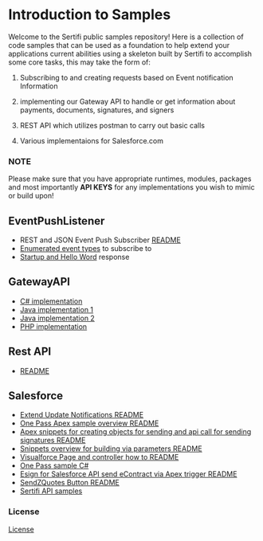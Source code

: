 # Introduction to Samples 

Welcome to the Sertifi public samples repository! Here is a collection of code samples that can be used as a foundation to help extend your applications current abilities using 
a skeleton built by Sertifi to accomplish some core tasks, this may take the form of:

1) Subscribing to and creating requests based on Event notification Information

2) implementing our Gateway API to handle or get information about payments, documents, signatures, and signers

3) REST API which utilizes postman to carry out basic calls

4) Various implementaions for Salesforce.com 

### NOTE 

Please make sure that you have appropriate runtimes, modules, packages and most importantly **API KEYS** for any implementations you wish to mimic or build upon!
 
## EventPushListener

- REST and JSON Event Push Subscriber [README](EventPushListener/RestAndJsonEventPushSubscriber/RestAndJsonEventPushSubscriber/ReadMe.md)
- [Enumerated event types](EventPushListener/RestAndJsonEventPushSubscriber/RestAndJsonEventPushSubscriber/Models/EventType.cs) to subscribe to
- [Startup and Hello Word](EventPushListener/RestAndJsonEventPushSubscriber/RestAndJsonEventPushSubscriber/Startup.cs) response

## GatewayAPI

- [C# implementation](<GatewayAPI/DotNet/GettingStarted/Sertifi C%23 Code Sample.cs>) 
- [Java implementation 1](GatewayAPI/Java/Code_Sample_1/JavaSample.java)
- [Java implementation 2](GatewayAPI/Java/Code_Sample_2/Main.java)
- [PHP implementation](<GatewayAPI/PHP/GettingStarted/Sertifi php Example.php>)

## Rest API

- [README](<Rest API/README.md>)

## Salesforce

- [Extend Update Notifications README](<Salesforce/ExtendUpdateNotificationsSample/README.md>)
- [One Pass Apex sample overview README](<Salesforce/OnePassApexSample/README.md>)
- [Apex snippets for creating objects for sending and api call for sending signatures README](<Salesforce/OnePassApexSample/OneCallCreateObjects/README.md>)
- [Snippets overview for building via parameters README](<Salesforce/OnePassApexSample/README.md>)
- [Visualforce Page and controller how to README](<Salesforce/OnePassApexSample/OneCallCreateObjectsAndGetLink/README.md>)
- [One Pass sample C#](<Salesforce/OnePassDotNetSample/Program.cs>)
- [Esign for Salesforce API send eContract via Apex trigger README](<Salesforce/OnePassTriggerSample/Readme.md>)
- [SendZQuotes Button README](<Salesforce/SendZQuotesFromOppSample/README.md>)
- [Sertifi API samples](<Salesforce/SertifiSFAPISamples/GetLinkSample.txt>)

### License

[License](./LICENSE)

